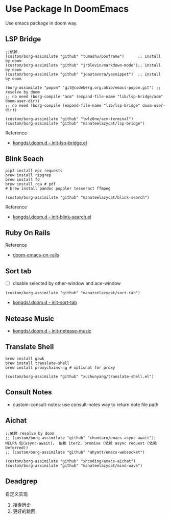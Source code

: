# Use Package In DoomEmacs
Use emacs package in doom way.
## LSP Bridge
``` emacs-lisp
;;依赖
(custom/borg-assimilate "github" "tumashu/posframe")      ;; install by doom
(custom/borg-assimilate "github" "jrblevin/markdown-mode");; install by doom
(custom/borg-assimilate "github" "joaotavora/yasnippet")  ;; install by doom

(borg-assimilate "popon" "git@codeberg.org:akib/emacs-popon.git") ;; resolve by doom
;; no need (borg-compile "acm" (expand-file-name "lib/lsp-bridge/acm" doom-user-dir))
;; no need (borg-compile (expand-file-name "lib/lsp-bridge" doom-user-dir))

(custom/borg-assimilate "github" "twlz0ne/acm-terminal")
(custom/borg-assimilate "github" "manateelazycat/lsp-bridge")
```
Reference 
- [kongds/.doom.d - init-lsp-bridge.el](https://github.com/kongds/.doom.d/blob/main/configs/init-lsp-bridge.el)
## Blink Seach
``` shell
pip3 install epc requests
brew install ripgrep
brew install fd
brew install rga # pdf
# brew install pandoc poppler tesseract ffmpeg
```

``` emacs-lisp
(custom/borg-assimilate "github" "manateelazycat/blink-search")
```
Reference 
- [kongds/.doom.d - init-blink-search.el](https://github.com/kongds/.doom.d/blob/main/configs/init-blink-search.el)
## Ruby On Rails
Reference
- [doom-emacs-on-rails](https://github.com/otavioschwanck/doom-emacs-on-rails)
## Sort tab 
- [ ] disable selected by other-window and ace-window
``` emacs-lisp
(custom/borg-assimilate "github" "manateelazycat/sort-tab")
```
- [kongds/.doom.d - init-sort-tab](https://github.com/kongds/.doom.d/blob/main/configs/init-sort-tab.el)
## Netease Music
- [kongds/.doom.d - init-netease-music](https://github.com/kongds/.doom.d/blob/main/configs/init-netease-music.el)
## Translate Shell
``` shell
brew install gawk
brew install translate-shell
brew install proxychains-ng # optional for proxy
```

``` emacs-lisp
(custom/borg-assimilate "github" "xuchunyang/translate-shell.el")
```
## Consult Notes
- custom-consult-notes: use consult-notes way to return note file path

## Aichat
``` emacs-lisp
;;依赖 resolve by doom
;; (custom/borg-assimilate "github" "chuntaro/emacs-async-await"); MELPA 包(async-await)， 依赖 iter2, promise (依赖 async request (依赖 Deferred))
;; (custom/borg-assimilate "github" "ahyatt/emacs-websocket")

(custom/borg-assimilate "github" "xhcoding/emacs-aichat")
(custom/borg-assimilate "github" "manateelazycat/mind-wave")
```
## Deadgrep
自定义实现
1. 搜索历史
2. 更好的跳回
